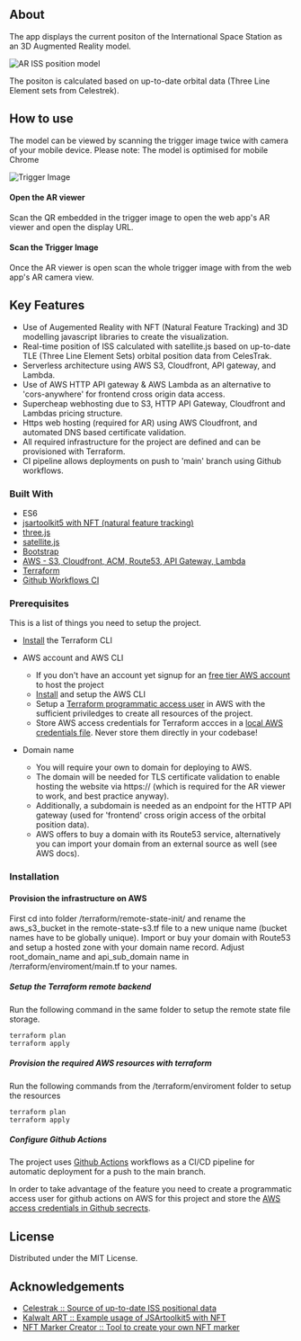 <!-- ABOUT THE PROJECT -->
## About

The app displays the current positon of the International Space Station as an 3D Augmented Reality model.

![AR ISS position model](https://github.com/flow1981/ar-iss-tracker/blob/main/app/assets/images/ar-model-mobile-1.png?raw=true)

The positon is calculated based on up-to-date orbital data (Three Line Element sets from Celestrek).

<!-- USAGE EXAMPLES -->
## How to use

The model can be viewed by scanning the trigger image twice with camera of your mobile device. Please note: The model is optimised for mobile Chrome

![Trigger Image](https://github.com/flow1981/ar-iss-tracker/blob/main/app/assets/trigger/trigger-image.png?raw=true)

#### Open the AR viewer

Scan the QR embedded in the trigger image to open the web app's AR viewer and open the display URL.


#### Scan the Trigger Image

Once the AR viewer is open scan the whole trigger image with from the web app's AR camera view.

## Key Features

* Use of Augemented Reality with NFT (Natural Feature Tracking) and 3D modelling javascript libraries to create the visualization.
* Real-time position of ISS calculated with satellite.js based on up-to-date TLE (Three Line Element Sets) orbital position data from CelesTrak.
* Serverless architecture using AWS S3, Cloudfront, API gateway, and Lambda.
* Use of AWS HTTP API gateway & AWS Lambda as an alternative to 'cors-anywhere' for frontend cross origin data access.
* Supercheap webhosting due to S3, HTTP API Gateway, Cloudfront and Lambdas pricing structure.
* Https web hosting (required for AR) using AWS Cloudfront, and automated DNS based certificate validation.
* All required infrastructure for the project are defined and can be provisioned with Terraform.
* CI pipeline allows deployments on push to 'main' branch using Github workflows.
</div>

### Built With

* ES6
* [jsartoolkit5 with NFT (natural feature tracking)](https://github.com/artoolkitx/jsartoolkit5)
* [three.js](https://threejs.org/)
* [satellite.js](https://github.com/shashwatak/satellite-js)
* [Bootstrap](https://getbootstrap.com/)
* [AWS - S3, Cloudfront, ACM, Route53, API Gateway, Lambda](https://aws.amazon.com/)
* [Terraform](https://www.terraform.io/)
* [Github Workflows CI](https://github.com/features/actions)

<!-- GETTING STARTED -->
### Prerequisites

This is a list of things you need to setup the project.
* [Install](https://learn.hashicorp.com/tutorials/terraform/install-cli) the Terraform CLI

* AWS account and AWS CLI

  - If you don't have an account yet signup for an [free tier AWS account](https://aws.amazon.com/free/) to host the project
  - [Install](https://aws.amazon.com/cli/) and setup the AWS CLI
  - Setup a [Terraform programmatic access user](https://docs.aws.amazon.com/general/latest/gr/aws-sec-cred-types.html#access-keys-and-secret-access-keys) in AWS with the sufficient priviledges to create all resources of the project.
  - Store AWS access credentials for Terraform accces in a [local AWS credentials file](https://docs.aws.amazon.com/cli/latest/userguide/cli-configure-files.html). Never store them directly in your codebase!

* Domain name
  - You will require your own to domain for deploying to AWS.
  - The domain will be needed for TLS certificate validation to enable hosting the website via https:// (which is required for the AR viewer to work, and best practice anyway).
  - Additionally, a subdomain is needed as an endpoint for the HTTP API gateway (used for 'frontend' cross origin access of the orbital position data).
  - AWS offers to buy a domain with its Route53 service, alternatively you can import your domain from an external source as well (see AWS docs).

### Installation

#### Provision the infrastructure on AWS

First cd into folder /terraform/remote-state-init/ and rename the aws_s3_bucket in the remote-state-s3.tf file to a new unique name (bucket names have to be globally unique).
Import or buy your domain with Route53 and setup a hosted zone with your domain name record.
Adjust root_domain_name and api_sub_domain name in /terraform/enviroment/main.tf to your names.

##### Setup the Terraform remote backend

Run the following command in the same folder to setup the remote state file storage.

  ```
terraform plan
terraform apply
  ```

##### Provision the required AWS resources with terraform

Run the following commands from the /terraform/enviroment folder to setup the resources

 ```
terraform plan
terraform apply
  ```

##### Configure Github Actions

The project uses [Github Actions](https://docs.github.com/en/actions/learn-github-actions) workflows as a CI/CD pipeline for automatic deployment for a push to the main branch.

In order to take advantage of the feature you need to create a programmatic access user for github actions on AWS for this project and store the [AWS access credentials in Github secrects](https://github.com/marketplace/actions/configure-aws-credentials-action-for-github-actions).


<!-- LICENSE -->
## License

Distributed under the MIT License.


<!-- ACKNOWLEDGEMENTS -->
## Acknowledgements

* [Celestrak :: Source of up-to-date ISS positional data](https://celestrak.com/NORAD/elements/)
* [Kalwalt ART :: Example usage of JSArtoolkit5 with NFT](https://www.kalwaltart.com/blog/2020/01/21/nft-natural-feature-tracking-with-jsartoolkit5/)
* [NFT Marker Creator :: Tool to create your own NFT marker](https://carnaux.github.io/NFT-Marker-Creator/)
